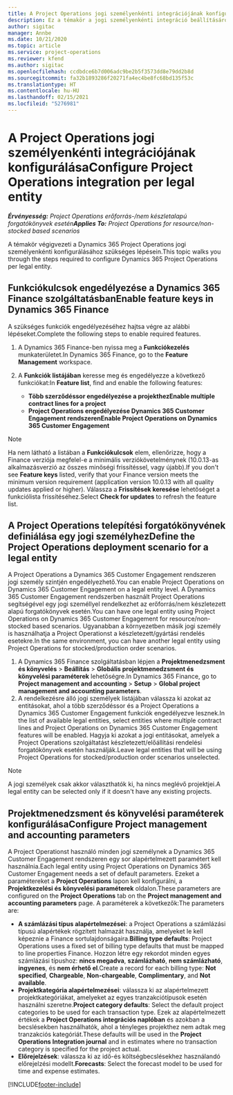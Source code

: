 ```yaml
---
title: A Project Operations jogi személyenkénti integrációjának konfigurálása
description: Ez a témakör a jogi személyenkénti integráció beállításáról a Project Operations rendszerben tartalmaz tájékoztatást.
author: sigitac
manager: Annbe
ms.date: 10/21/2020
ms.topic: article
ms.service: project-operations
ms.reviewer: kfend
ms.author: sigitac
ms.openlocfilehash: ccdbdce6b7d006adc9be2b5f3573dd8e79dd2b8d
ms.sourcegitcommit: fa32b1893286f20271fa4ec4be8fc68bd135f53c
ms.translationtype: HT
ms.contentlocale: hu-HU
ms.lasthandoff: 02/15/2021
ms.locfileid: "5276981"
---
```

# <a name="configure-project-operations-integration-per-legal-entity"></a><span data-ttu-id="8e7c0-103">A Project Operations jogi személyenkénti integrációjának konfigurálása</span><span class="sxs-lookup"><span data-stu-id="8e7c0-103">Configure Project Operations integration per legal entity</span></span> 

<span data-ttu-id="8e7c0-104">_**Érvényesség:** Project Operations erőforrás-/nem készletalapú forgatókönyvek esetén_</span><span class="sxs-lookup"><span data-stu-id="8e7c0-104">_**Applies To:** Project Operations for resource/non-stocked based scenarios_</span></span>

<span data-ttu-id="8e7c0-105">A témakör végigvezeti a Dynamics 365 Project Operations jogi személyenkénti konfigurálásához szükséges lépésein.</span><span class="sxs-lookup"><span data-stu-id="8e7c0-105">This topic walks you through the steps required to configure Dynamics 365 Project Operations per legal entity.</span></span>

## <a name="enable-feature-keys-in-dynamics-365-finance"></a><span data-ttu-id="8e7c0-106">Funkciókulcsok engedélyezése a Dynamics 365 Finance szolgáltatásban</span><span class="sxs-lookup"><span data-stu-id="8e7c0-106">Enable feature keys in Dynamics 365 Finance</span></span>

<span data-ttu-id="8e7c0-107">A szükséges funkciók engedélyezéséhez hajtsa végre az alábbi lépéseket.</span><span class="sxs-lookup"><span data-stu-id="8e7c0-107">Complete the following steps to enable required features.</span></span>

1. <span data-ttu-id="8e7c0-108">A Dynamics 365 Finance-ben nyissa meg a **Funkciókezelés** munkaterületet.</span><span class="sxs-lookup"><span data-stu-id="8e7c0-108">In Dynamics 365 Finance, go to the **Feature Management** workspace.</span></span>
2. <span data-ttu-id="8e7c0-109">A **Funkciók listájában** keresse meg és engedélyezze a következő funkciókat:</span><span class="sxs-lookup"><span data-stu-id="8e7c0-109">In **Feature list**, find and enable the following features:</span></span>
  
    - <span data-ttu-id="8e7c0-110">**Több szerződéssor engedélyezése a projekthez**</span><span class="sxs-lookup"><span data-stu-id="8e7c0-110">**Enable multiple contract lines for a project**</span></span>
    - <span data-ttu-id="8e7c0-111">**Project Operations engedélyezése Dynamics 365 Customer Engagement rendszeren**</span><span class="sxs-lookup"><span data-stu-id="8e7c0-111">**Enable Project Operations on Dynamics 365 Customer Engagement**</span></span>

> [!NOTE]
> <span data-ttu-id="8e7c0-112">Ha nem látható a listában a **Funkciókulcsok** elem, ellenőrizze, hogy a Finance verziója megfelel-e a minimális verziókövetelménynek (10.0.13-as alkalmazásverzió az összes minőségi frissítéssel, vagy újabb).</span><span class="sxs-lookup"><span data-stu-id="8e7c0-112">If you don't see **Feature keys** listed, verify that your Finance version meets the minimum version requirement (application version 10.0.13 with all quality updates applied or higher).</span></span> <span data-ttu-id="8e7c0-113">Válassza a **Frissítések keresése** lehetőséget a funkciólista frissítéséhez.</span><span class="sxs-lookup"><span data-stu-id="8e7c0-113">Select **Check for updates** to refresh the feature list.</span></span>

## <a name="define-the-project-operations-deployment-scenario-for-a-legal-entity"></a><span data-ttu-id="8e7c0-114">A Project Operations telepítési forgatókönyvének definiálása egy jogi személyhez</span><span class="sxs-lookup"><span data-stu-id="8e7c0-114">Define the Project Operations deployment scenario for a legal entity</span></span>

<span data-ttu-id="8e7c0-115">A Project Operations a Dynamics 365 Customer Engagement rendszeren jogi személy szintjén engedélyezhető.</span><span class="sxs-lookup"><span data-stu-id="8e7c0-115">You can enable Project Operations on Dynamics 365 Customer Engagement on a legal entity level.</span></span> <span data-ttu-id="8e7c0-116">A Dynamics 365 Customer Engagement rendszerben használt Project Operations segítségével egy jogi személlyel rendelkezhet az erőforrás/nem készletezett alapú forgatókönyvek esetén.</span><span class="sxs-lookup"><span data-stu-id="8e7c0-116">You can have one legal entity using Project Operations on Dynamics 365 Customer Engagement for resource/non-stocked based scenarios.</span></span> <span data-ttu-id="8e7c0-117">Ugyanabban a környezetben másik jogi személy is használhatja a Project Operationst a készletezett/gyártási rendelés esetekre.</span><span class="sxs-lookup"><span data-stu-id="8e7c0-117">In the same environment, you can have another legal entity using Project Operations for stocked/production order scenarios.</span></span>

1. <span data-ttu-id="8e7c0-118">A Dynamics 365 Finance szolgáltatásban lépjen a **Projektmenedzsment és könyvelés** > **Beállítás** > **Globális projektmenedzsment és könyvelési paraméterek** lehetőségre.</span><span class="sxs-lookup"><span data-stu-id="8e7c0-118">In Dynamics 365 Finance, go to **Project management and accounting** > **Setup** > **Global project management and accounting parameters**.</span></span>
2. <span data-ttu-id="8e7c0-119">A rendelkezésre álló jogi személyek listájában válassza ki azokat az entitásokat, ahol a több szerződéssor és a Project Operations a Dynamics 365 Customer Engagement funkciók engedélyezve lesznek.</span><span class="sxs-lookup"><span data-stu-id="8e7c0-119">In the list of available legal entities, select entities where multiple contract lines and Project Operations on Dynamics 365 Customer Engagement features will be enabled.</span></span> <span data-ttu-id="8e7c0-120">Hagyja ki azokat a jogi entitásokat, amelyek a Project Operations szolgáltatást készletezett/előállítási rendelési forgatókönyvek esetén használják.</span><span class="sxs-lookup"><span data-stu-id="8e7c0-120">Leave legal entities that will be using Project Operations for stocked/production order scenarios unselected.</span></span>

> [!NOTE]
> <span data-ttu-id="8e7c0-121">A jogi személyek csak akkor választhatók ki, ha nincs meglévő projektjei.</span><span class="sxs-lookup"><span data-stu-id="8e7c0-121">A legal entity can be selected only if it doesn't have any existing projects.</span></span>

## <a name="configure-project-management-and-accounting-parameters"></a><span data-ttu-id="8e7c0-122">Projektmenedzsment és könyvelési paraméterek konfigurálása</span><span class="sxs-lookup"><span data-stu-id="8e7c0-122">Configure Project management and accounting parameters</span></span>

<span data-ttu-id="8e7c0-123">A Project Operationst használó minden jogi személynek a Dynamics 365 Customer Engagement rendszeren egy sor alapértelmezett paramétert kell használnia.</span><span class="sxs-lookup"><span data-stu-id="8e7c0-123">Each legal entity using Project Operations on Dynamics 365 Customer Engagement needs a set of default parameters.</span></span> <span data-ttu-id="8e7c0-124">Ezeket a paramétereket a **Project Operations** lapon kell konfigurálni, a **Projektkezelési és könyvelési paraméterek** oldalon.</span><span class="sxs-lookup"><span data-stu-id="8e7c0-124">These parameters are configured on the **Project Operations** tab on the **Project management and accounting parameters** page.</span></span> <span data-ttu-id="8e7c0-125">A paraméterek a következők:</span><span class="sxs-lookup"><span data-stu-id="8e7c0-125">The parameters are:</span></span>

  - <span data-ttu-id="8e7c0-126">**A számlázási típus alapértelmezései**: a Project Operations a számlázási típusú alapértékek rögzített halmazát használja, amelyeket le kell képeznie a Finance sortulajdonságaira.</span><span class="sxs-lookup"><span data-stu-id="8e7c0-126">**Billing type defaults**: Project Operations uses a fixed set of billing type defaults that must be mapped to line properties Finance.</span></span> <span data-ttu-id="8e7c0-127">Hozzon létre egy rekordot minden egyes számlázási típushoz: **nincs megadva**, **számlázható**, **nem számlázható**, **ingyenes**, és **nem érhető el**.</span><span class="sxs-lookup"><span data-stu-id="8e7c0-127">Create a record for each billing type: **Not specified**, **Chargeable**, **Non-chargeable**, **Complimentary**, and **Not available**.</span></span>
  - <span data-ttu-id="8e7c0-128">**Projektkategória alapértelmezései**: válassza ki az alapértelmezett projektkategóriákat, amelyeket az egyes tranzakciótípusok esetén használni szeretne.</span><span class="sxs-lookup"><span data-stu-id="8e7c0-128">**Project category defaults**: Select the default project categories to be used for each transaction type.</span></span> <span data-ttu-id="8e7c0-129">Ezek az alapértelmezett értékek a **Project Operations integrációs naplóban** és azokban a becslésekben használhatók, ahol a tényleges projekthez nem adtak meg tranzakciós kategóriát.</span><span class="sxs-lookup"><span data-stu-id="8e7c0-129">These defaults will be used in the **Project Operations Integration journal** and in estimates where no transaction category is specified for the project actual.</span></span>
  - <span data-ttu-id="8e7c0-130">**Előrejelzések**: válassza ki az idő-és költségbecslésekhez használandó előrejelzési modellt.</span><span class="sxs-lookup"><span data-stu-id="8e7c0-130">**Forecasts**: Select the forecast model to be used for time and expense estimates.</span></span>


[!INCLUDE[footer-include](../includes/footer-banner.md)]